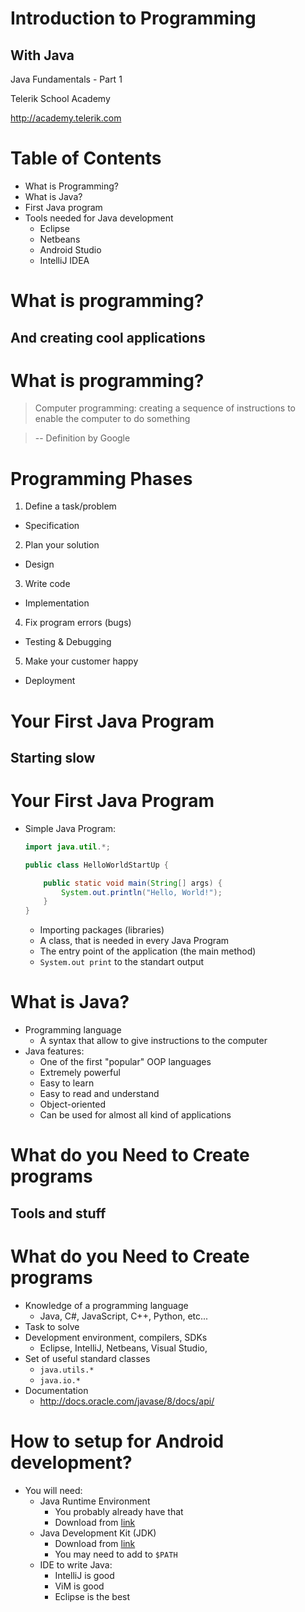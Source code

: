 <!-- section start -->

<!-- attr: {id: 'title', class: 'slide-title', hasScriptWrapper: true} -->

# Introduction to Programming
## With Java
<div class="signature">
    <p class="signature-course">Java Fundamentals - Part 1</p>
    <p class="signature-initiative">Telerik School Academy</p>
    <a href="http://academy.telerik.com" class="signature-link">http://academy.telerik.com</a>
</div>

<!-- section start -->

<!-- attr: {id: 'table-of-contents'} -->
# Table of Contents
* What is Programming?
* What is Java?
* First Java program
* Tools needed for Java development
  * Eclipse
  * Netbeans
  * Android Studio
  * IntelliJ IDEA

<!-- section start -->

<!-- attr: {id: 'what-is-programming', class: 'slide-section'} -->
# What is programming?
##  And creating cool applications


# What is programming?

> Computer programming: creating a sequence of instructions to enable the computer to do something

> -- Definition by Google

<!-- attr: {hasScriptWrapper: true} -->
# Programming Phases

1.  Define a task/problem
  * Specification <!-- .element: class="fragment balloon" style="top: 15%; left:65%" -->
2.  Plan your solution
  * Design  <!-- .element: class="fragment balloon" style="top: 23%; left:65%" -->
3.  Write code
  * Implementation <!-- .element: class="fragment balloon" style="top:31%; left:65%" -->
4.  Fix program errors (bugs)
  * Testing & Debugging <!-- .element: class="fragment balloon" style="top:39%; left:65%" -->
5.  Make your customer happy
  * Deployment <!-- .element: class="fragment balloon" style="top: 47%; left:65%" -->


<!-- section start -->

<!-- attr: { id:"first-java-program", class:'slide-section' } -->
#   Your First Java Program
##    Starting slow

<!-- attr: { style:'font-size:0.9em'} -->
#   Your First Java Program

*   Simple Java Program:

    ```java
    import java.util.*;

    public class HelloWorldStartUp {

    	public static void main(String[] args) {
    		System.out.println("Hello, World!");
    	}
    }

    ```

    *   Importing packages (libraries)
    *   A class, that is needed in every Java Program
    *   The entry point of the application (the main method)
    *   `System.out print` to the standart output

#   What is **Java**?

*   Programming language
    *   A syntax that allow to give instructions to the computer
*   Java features:
    *   One of the first "popular" OOP languages
    *   Extremely powerful
    *   Easy to learn
    *   Easy to read and understand
    *   Object-oriented
    *   Can be used for almost all kind of applications

<!-- section start -->

<!-- attr: {class: 'slide-section', id: 'what-do-you-need-to-create-programs'} -->
#   What do you Need to Create programs
##    Tools and stuff

#   What do you Need to Create programs

*   Knowledge of a programming language
    *   Java, C#, JavaScript, C++, Python, etc...
*   Task to solve
*   Development environment, compilers, SDKs
    *   Eclipse, IntelliJ, Netbeans, Visual Studio,
*   Set of useful standard classes
    *   `java.utils.*`
    *   `java.io.*`
*   Documentation
    *   http://docs.oracle.com/javase/8/docs/api/

<!-- section start -->

<!-- attr: {style: 'font-size: 45px'} -->
#   How to setup for Android development?

*   You will need:
    *   Java Runtime Environment
        *   You probably already have that
        *   Download from [link]( http://www.oracle.com/technetwork/java/javase/downloads/jre8-downloads-2133155.html)
    *   Java Development Kit (JDK)
        *   Download from [link]( http://www.oracle.com/technetwork/java/javase/downloads/jdk8-downloads-2133151.html)
        *   You may need to add to `$PATH`
    *   IDE to write Java:
        *   IntelliJ is good
        *   ViM is good
        *   Eclipse is the best

<!-- section start -->

<!-- attr: { class:'slide-section' }
# Introduction to Programming with Java
##  Questions
